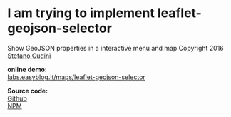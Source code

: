 # I am trying to implement leaflet-geojson-selector
Show GeoJSON properties in a interactive menu and map
Copyright 2016 [Stefano Cudini](http://labs.easyblog.it/stefano-cudini/)

**online demo:**  
[labs.easyblog.it/maps/leaflet-geojson-selector](http://labs.easyblog.it/maps/leaflet-geojson-selector/)

**Source code:**  
[Github](https://github.com/stefanocudini/leaflet-geojson-selector)  
[NPM](https://npmjs.org/package/leaflet-geojson-selector)
